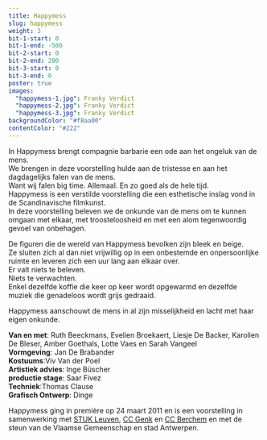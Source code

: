 ```yaml
---
title: Happymess
slug: happymess
weight: 3
bit-1-start: 0
bit-1-end: -500
bit-2-start: 0
bit-2-end: 200
bit-3-start: 0
bit-3-end: 0
poster: true
images:
  "happymess-1.jpg": Franky Verdict
  "happymess-2.jpg": Franky Verdict
  "happymess-3.jpg": Franky Verdict
backgroundColor: "#f8aa00"
contentColor: "#222"
---
```

<style>
  #background-bit-1 {
    width: 100%;
    height: 1500px;
    position: absolute;
    top: 0;
    background: url({{ .Site.BaseURL }}img/happymess-bit-1.png) no-repeat top right;
  }

  #background-bit-2 {
    width: 100%;
    height: 1500px;
    position: absolute;
    top: 30px;
    background: url({{ .Site.BaseURL }}img/happymess-bit-2.png) no-repeat top left;
  }
</style>
In Happymess brengt compagnie barbarie een ode aan het ongeluk van de mens.<br>
We brengen in deze voorstelling hulde aan de tristesse en aan het dagdagelijks falen van de mens.<br>
Want wij falen big time. Allemaal. En zo goed als de hele tijd.<br>
Happymess is een verstilde voorstelling die een esthetische inslag vond in de Scandinavische filmkunst. <br>
In deze voorstelling beleven we de onkunde van de mens om te kunnen omgaan met elkaar, met troosteloosheid en met een alom tegenwoordig gevoel van onbehagen.

De figuren die de wereld van Happymess bevolken zijn bleek en beige.<br>
Ze sluiten zich al dan niet vrijwillig op in een onbestemde en onpersoonlijke ruimte en leveren zich een uur lang aan elkaar over.<br>
Er valt niets te beleven.<br>
Niets te verwachten.<br>
Enkel dezelfde koffie die keer op keer wordt opgewarmd en dezelfde muziek die genadeloos wordt grijs gedraaid.<br>

Happymess aanschouwt de mens in al zijn misselijkheid en lacht met haar eigen onkunde.

**Van en met**: Ruth Beeckmans, Evelien Broekaert, Liesje De Backer, Karolien De Bleser, Amber Goethals, Lotte Vaes en Sarah Vangeel<br>
**Vormgeving**: Jan De Brabander<br>
**Kostuums**:Viv Van der Poel<br>
**Artistiek advies**: Inge Büscher <br>
**productie stage**: Saar Fivez<br>
**Techniek**:Thomas Clause <br>
**Grafisch Ontwerp**: Dinge


Happymess ging in première op 24 maart 2011 en is een voorstelling in samenwerking met <a href="http://www.stuk.be/">STUK Leuven</a>, <a href="http://www.c-minecultuurcentrum.be/">CC Genk</a> en <a href="http://www.ccberchem.be/">CC Berchem</a> en met de steun van de Vlaamse Gemeenschap en stad Antwerpen.
